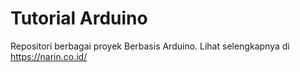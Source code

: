 # Tutorial Arduino

Repositori berbagai proyek Berbasis Arduino. Lihat selengkapnya di https://narin.co.id/
